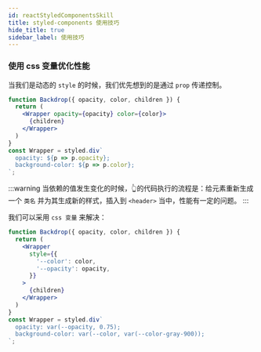 ```yaml
---
id: reactStyledComponentsSkill
title: styled-components 使用技巧
hide_title: true
sidebar_label: 使用技巧
---
```


### 使用 css 变量优化性能

当我们是动态的 `style` 的时候，我们优先想到的是通过 `prop` 传递控制。

```jsx
function Backdrop({ opacity, color, children }) {
  return (
    <Wrapper opacity={opacity} color={color}>
      {children}
    </Wrapper>
  )
}
const Wrapper = styled.div`
  opacity: ${p => p.opacity};
  background-color: ${p => p.color};
`;
```

:::warning
当依赖的值发生变化的时候，👆的代码执行的流程是：给元素重新生成一个 `类名` 并为其生成新的样式，插入到 `<header>` 当中，性能有一定的问题。
:::

我们可以采用 `css 变量` 来解决：

```jsx
function Backdrop({ opacity, color, children }) {
  return (
    <Wrapper
      style={{
        '--color': color,
        '--opacity': opacity,
      }}
    >
      {children}
    </Wrapper>
  )
}
const Wrapper = styled.div`
  opacity: var(--opacity, 0.75);
  background-color: var(--color, var(--color-gray-900));
`;
```

